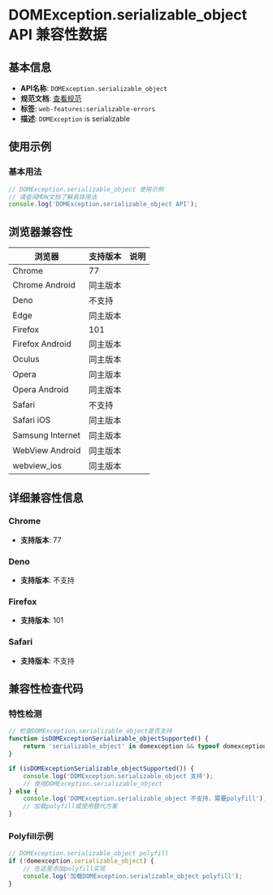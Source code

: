 # DOMException.serializable_object API 兼容性数据

## 基本信息

- **API名称**: `DOMException.serializable_object`
- **规范文档**: [查看规范](https://html.spec.whatwg.org/multipage/structured-data.html#serializable-objects)
- **标签**: `web-features:serializable-errors`
- **描述**: `DOMException` is serializable

## 使用示例

### 基本用法

```javascript
// DOMException.serializable_object 使用示例
// 请查阅MDN文档了解具体用法
console.log('DOMException.serializable_object API');
```

## 浏览器兼容性

| 浏览器 | 支持版本 | 说明 |
|--------|----------|------|
| Chrome | 77 |  |
| Chrome Android | 同主版本 |  |
| Deno | 不支持 |  |
| Edge | 同主版本 |  |
| Firefox | 101 |  |
| Firefox Android | 同主版本 |  |
| Oculus | 同主版本 |  |
| Opera | 同主版本 |  |
| Opera Android | 同主版本 |  |
| Safari | 不支持 |  |
| Safari iOS | 同主版本 |  |
| Samsung Internet | 同主版本 |  |
| WebView Android | 同主版本 |  |
| webview_ios | 同主版本 |  |

## 详细兼容性信息

### Chrome

- **支持版本**: 77

### Deno

- **支持版本**: 不支持

### Firefox

- **支持版本**: 101

### Safari

- **支持版本**: 不支持

## 兼容性检查代码

### 特性检测

```javascript
// 检查DOMException.serializable_object是否支持
function isDOMExceptionSerializable_objectSupported() {
    return 'serializable_object' in domexception && typeof domexception.serializable_object === 'function';
}

if (isDOMExceptionSerializable_objectSupported()) {
    console.log('DOMException.serializable_object 支持');
    // 使用DOMException.serializable_object
} else {
    console.log('DOMException.serializable_object 不支持，需要polyfill');
    // 加载polyfill或使用替代方案
}
```

### Polyfill示例

```javascript
// DOMException.serializable_object polyfill
if (!domexception.serializable_object) {
    // 在这里添加polyfill实现
    console.log('加载DOMException.serializable_object polyfill');
}
```


